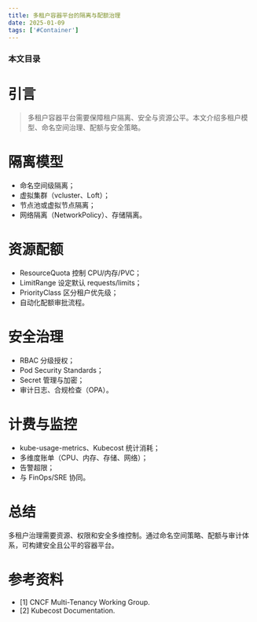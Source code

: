 ```yaml
---
title: 多租户容器平台的隔离与配额治理
date: 2025-01-09
tags: ['#Container']
---
```


### 本文目录
<!-- toc -->

# 引言
> 多租户容器平台需要保障租户隔离、安全与资源公平。本文介绍多租户模型、命名空间治理、配额与安全策略。

# 隔离模型
- 命名空间级隔离；
- 虚拟集群（vcluster、Loft）；
- 节点池或虚拟节点隔离；
- 网络隔离（NetworkPolicy）、存储隔离。

# 资源配额
- ResourceQuota 控制 CPU/内存/PVC；
- LimitRange 设定默认 requests/limits；
- PriorityClass 区分租户优先级；
- 自动化配额审批流程。

# 安全治理
- RBAC 分级授权；
- Pod Security Standards；
- Secret 管理与加密；
- 审计日志、合规检查（OPA）。

# 计费与监控
- kube-usage-metrics、Kubecost 统计消耗；
- 多维度账单（CPU、内存、存储、网络）；
- 告警超限；
- 与 FinOps/SRE 协同。

# 总结
多租户治理需要资源、权限和安全多维控制。通过命名空间策略、配额与审计体系，可构建安全且公平的容器平台。

# 参考资料
- [1] CNCF Multi-Tenancy Working Group.
- [2] Kubecost Documentation.
